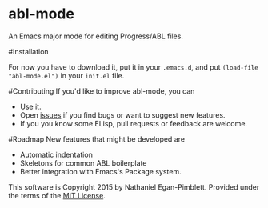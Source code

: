 # abl-mode
An Emacs major mode for editing Progress/ABL files.

#Installation

For now you have to download it, put it in your `.emacs.d`, and put `(load-file "abl-mode.el")` in your `init.el` file.

#Contributing
If you'd like to improve abl-mode, you can

 * Use it.
 * Open [issues](https://github.com/neganp/abl-mode/issues) if you find bugs or want to suggest new features.
 * If you you know some ELisp, pull requests or feedback are welcome.


#Roadmap
New features that might be developed are

 * Automatic indentation
 * Skeletons for common ABL boilerplate
 * Better integration with Emacs's Package system.


This software is Copyright 2015 by Nathaniel Egan-Pimblett. 
Provided under the terms of the [MIT License](http://en.wikipedia.org/wiki/MIT_License).
